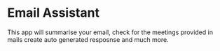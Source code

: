 # Email Assistant
This app will summarise your email, check for the meetings provided in mails create auto generated resposnse and much more.
